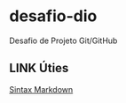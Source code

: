 # desafio-dio
Desafio de Projeto Git/GitHub
## LINK Úties
[Sintax Markdown](https://www.markdownguide.org/basic-syntax/)
